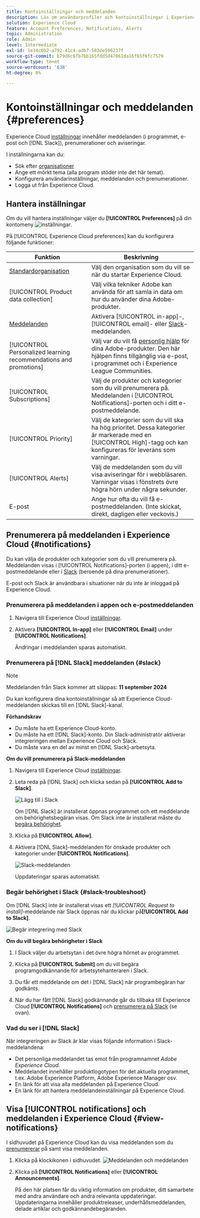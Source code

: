 ```yaml
---
title: Kontoinställningar och meddelanden
description: Läs om användarprofiler och kontoinställningar i Experience Cloud. Prenumerera på produktmeddelanden för e-post och  [!DNL Slack] och konfigurera produktaviseringar.
solution: Experience Cloud
feature: Account Preferences, Notifications, Alerts
topic: Administration
role: Admin
level: Intermediate
exl-id: 1e34c6b2-a792-41c4-adb7-583de596237f
source-git-commit: b79d6c6fb7bb165fdd5d47061da16f65f6fc7579
workflow-type: tm+mt
source-wordcount: '638'
ht-degree: 0%

---
```


# Kontoinställningar och meddelanden {#preferences}

Experience Cloud [inställningar](https://experience.adobe.com/preferences) innehåller meddelanden (i programmet, e-post och [!DNL Slack]), prenumerationer och aviseringar.

I inställningarna kan du:

* Sök efter [organisationer](../administration/organizations.md)
* Ange ett mörkt tema (alla program stöder inte det här temat).
* Konfigurera användarinställningar, meddelanden och prenumerationer.
* Logga ut från Experience Cloud.

## Hantera inställningar

Om du vill hantera inställningar väljer du **[!UICONTROL Preferences]** på din kontomeny ![inställningar](../assets/preferences-icon-sm.png).

På [!UICONTROL Experience Cloud preferences] kan du konfigurera följande funktioner:

| Funktion | Beskrivning |
|--- |--- |
| [Standardorganisation](../administration/organizations.md) | Välj den organisation som du vill se när du startar Experience Cloud. |
| [!UICONTROL Product data collection] | Välj vilka tekniker Adobe kan använda för att samla in data om hur du använder dina Adobe-produkter. |
| [Meddelanden](#notifications-and-announcements) | Aktivera [!UICONTROL in-app]-, [!UICONTROL email]- eller [Slack](#slack-notifications)-meddelanden. |
| [!UICONTROL Personalized learning recommendations and promotions] | Välj var du vill få [personlig hjälp](personalized-learning.md) för dina Adobe-produkter. Den här hjälpen finns tillgänglig via e-post, i programmet och i Experience League Communities. |
| [!UICONTROL Subscriptions] | Välj de produkter och kategorier som du vill prenumerera på. Meddelanden i [!UICONTROL Notifications]-porten och i ditt e-postmeddelande. |
| [!UICONTROL Priority] | Välj de kategorier som du vill ska ha hög prioritet. Dessa kategorier är markerade med en [!UICONTROL High]-tagg och kan konfigureras för leverans som varningar. |
| [!UICONTROL Alerts] | Välj de meddelanden som du vill visa aviseringar för i webbläsaren. Varningar visas i fönstrets övre högra hörn under några sekunder. |
| E-post | Ange hur ofta du vill få e-postmeddelanden. (Inte skickat, direkt, dagligen eller veckovis.) |

## Prenumerera på meddelanden i Experience Cloud {#notifications}

Du kan välja de produkter och kategorier som du vill prenumerera på. Meddelanden visas i [!UICONTROL Notifications]-porten (i appen), i ditt e-postmeddelande eller i [Slack](#slack-notifications) (beroende på dina prenumerationer).

E-post och Slack är användbara i situationer när du inte är inloggad på Experience Cloud.

### Prenumerera på meddelanden i appen och e-postmeddelanden

1. Navigera till Experience Cloud [inställningar](https://experience.adobe.com/preferences).

1. Aktivera **[!UICONTROL In-app]** eller **[!UICONTROL Email]** under **[!UICONTROL Notifications]**.

   Ändringar i meddelanden sparas automatiskt.

### Prenumerera på [!DNL Slack] meddelanden {#slack}

>[!NOTE]
>
>Meddelanden från Slack kommer att släppas: **11 september 2024**


Du kan konfigurera dina kontoinställningar så att Experience Cloud-meddelanden skickas till en [!DNL Slack]-kanal.

**Förhandskrav**

* Du måste ha ett Experience Cloud-konto.
* Du måste ha ett [!DNL Slack]-konto. Din Slack-administratör aktiverar integreringen mellan Experience Cloud och Slack.
* Du måste vara en del av minst en [!DNL Slack]-arbetsyta.

**Om du vill prenumerera på Slack-meddelanden**

1. Navigera till Experience Cloud [inställningar](https://experience.adobe.com/preferences).

1. Leta reda på [!DNL Slack] och klicka sedan på **[!UICONTROL Add to Slack]**.

   ![Lägg till i Slack](../assets/add-to-slack.png)

   Om [!DNL Slack] är installerat öppnas programmet och ett meddelande om behörighetsbegäran visas. Om Slack inte är installerat måste du [begära behörighet](#slack-troubleshoot).

1. Klicka på **[!UICONTROL Allow]**.

1. Aktivera [!DNL Slack]-meddelanden för önskade produkter och kategorier under **[!UICONTROL Notifications]**.

   ![Slack-meddelanden](../assets/slack.png)

   Uppdateringar sparas automatiskt.

### Begär behörighet i Slack {#slack-troubleshoot}

Om [!DNL Slack] inte är installerat visas ett _[!UICONTROL Request to install]_-meddelande när Slack öppnas när du klickar på&#x200B;**[!UICONTROL Add to Slack]**.

![Begär integrering med Slack](../assets/slack-request.png)

**Om du vill begära behörigheter i Slack**

1. I Slack väljer du arbetsytan i det övre högra hörnet av programmet.

1. Klicka på **[!UICONTROL Submit]** om du vill begära programgodkännande för arbetsytehanteraren i Slack.

1. Du får ett meddelande om det i [!DNL Slack] när programbegäran har godkänts.

1. När du har fått [!DNL Slack] godkännande går du tillbaka till Experience Cloud **[!UICONTROL Notifications]** och [prenumerera på Slack](#slack-notifications) (se ovan).

### Vad du ser i [!DNL Slack]

När integreringen av Slack är klar visas följande information i Slack-meddelandena:

* Det personliga meddelandet tas emot från programnamnet _Adobe Experience Cloud_.
* Meddelandet innehåller produktlogotypen för det aktuella programmet, t.ex. Adobe Experience Platform, Adobe Experience Manager osv.
* En länk för att visa alla meddelanden på Experience Cloud.
* En länk för att hantera meddelandeinställningar på Experience Cloud.

## Visa [!UICONTROL notifications] och meddelanden i Experience Cloud {#view-notifications}

I sidhuvudet på Experience Cloud kan du visa meddelanden som du [prenumererar](#notifications) på samt visa meddelanden.

1. Klicka på klockikonen i sidhuvudet. ![Meddelanden och meddelanden](../assets/bell-icon.png)

1. Klicka på **[!UICONTROL Notifications]** eller **[!UICONTROL Announcements]**.

   På den här platsen får du viktig information om produkter, ditt samarbete med andra användare och andra relevanta uppdateringar. Uppdateringarna innehåller produktreleaser, underhållsmeddelanden, delade artiklar och godkännandebegäranden.